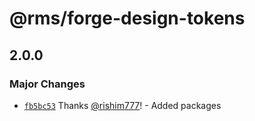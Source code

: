 # @rms/forge-design-tokens

## 2.0.0

### Major Changes

- [`fb5bc53`](https://github.com/rishim777/RMS-FORGE/commit/fb5bc53f82ea63888d497db5153e4eb0ffe6006f)
  Thanks [@rishim777](https://github.com/rishim777)! - Added packages
